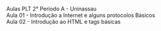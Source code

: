 Aulas PLT 2° Período A - Uninassau <br>
   Aula 01 - Introdução a Internet e alguns protocolos Básicos<br>
   Aula 02 - Introdução ao HTML e tags básicas<br>
